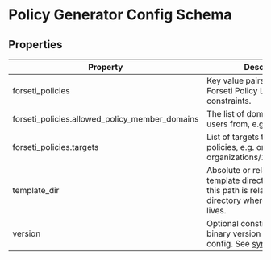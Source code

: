 # Policy Generator Config Schema

<!-- These files are auto generated -->

## Properties
| Property 	| Description 						| Type 	   			   | Required			   		   | Default             | Pattern 			 			 |
| --------- | ----------------------- | ---------------- | --------------------- | ------------------- | ------------------- |
| forseti_policies | Key value pairs configure Forseti Policy Library constraints. | object | false | - | - |
| forseti_policies.allowed_policy_member_domains | The list of domains to allow users from, e.g. example.com | array(string) | false | - | - |
| forseti_policies.targets | List of targets to apply the policies, e.g. organizations/**,          organizations/123/folders/456. | array(string) | true | - | - |
| template_dir | Absolute or relative path to the template directory. If relative, this path      is relative to the directory where the config file lives. | string | true | - | - |
| version | Optional constraint on the binary version required for this config.      See [syntax](https://www.terraform.io/docs/configuration/version-constraints.html). | string | false | - | - |
